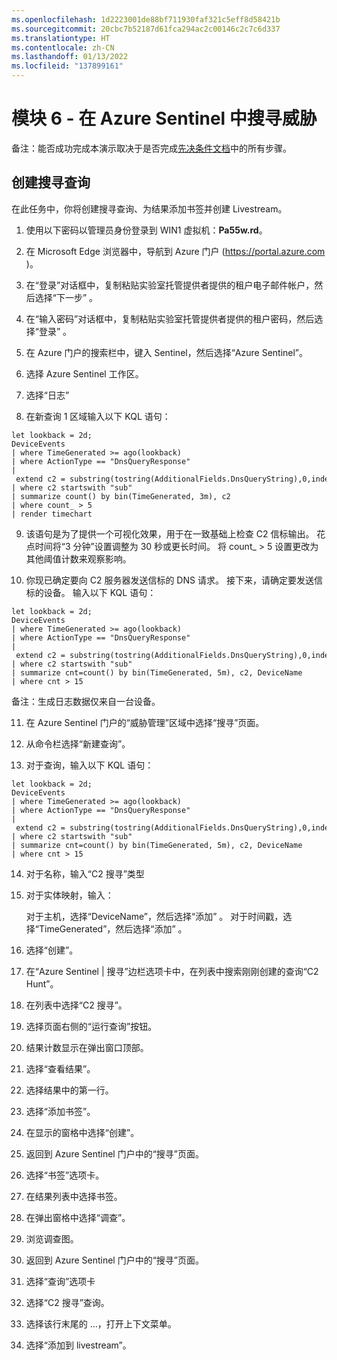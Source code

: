 ```yaml
---
ms.openlocfilehash: 1d2223001de88bf711930faf321c5eff8d58421b
ms.sourcegitcommit: 20cbc7b52187d61fca294ac2c00146c2c7c6d337
ms.translationtype: HT
ms.contentlocale: zh-CN
ms.lasthandoff: 01/13/2022
ms.locfileid: "137899161"
---
```

# <a name="module-6---threat-hunting-in-azure-sentinel"></a>模块 6 - 在 Azure Sentinel 中搜寻威胁

备注：能否成功完成本演示取决于是否完成[先决条件文档](00-prerequisites.md)中的所有步骤。 

## <a name="create-a-hunting-query"></a>创建搜寻查询

在此任务中，你将创建搜寻查询、为结果添加书签并创建 Livestream。

1. 使用以下密码以管理员身份登录到 WIN1 虚拟机：**Pa55w.rd**。  

2. 在 Microsoft Edge 浏览器中，导航到 Azure 门户 (https://portal.azure.com )。

3. 在“登录”对话框中，复制粘贴实验室托管提供者提供的租户电子邮件帐户，然后选择“下一步”  。

4. 在“输入密码”对话框中，复制粘贴实验室托管提供者提供的租户密码，然后选择“登录”  。

5. 在 Azure 门户的搜索栏中，键入 Sentinel，然后选择“Azure Sentinel”。

6. 选择 Azure Sentinel 工作区。

7. 选择“日志” 

8. 在新查询 1 区域输入以下 KQL 语句：

```KQL
let lookback = 2d;
DeviceEvents
| where TimeGenerated >= ago(lookback) 
| where ActionType == "DnsQueryResponse"
| extend c2 = substring(tostring(AdditionalFields.DnsQueryString),0,indexof(tostring(AdditionalFields.DnsQueryString),"."))
| where c2 startswith "sub"
| summarize count() by bin(TimeGenerated, 3m), c2
| where count_ > 5
| render timechart 
```

9. 该语句是为了提供一个可视化效果，用于在一致基础上检查 C2 信标输出。  花点时间将“3 分钟”设置调整为 30 秒或更长时间。  将 count_ > 5 设置更改为其他阈值计数来观察影响。

10. 你现已确定要向 C2 服务器发送信标的 DNS 请求。  接下来，请确定要发送信标的设备。  输入以下 KQL 语句：

```KQL
let lookback = 2d;
DeviceEvents
| where TimeGenerated >= ago(lookback) 
| where ActionType == "DnsQueryResponse"
| extend c2 = substring(tostring(AdditionalFields.DnsQueryString),0,indexof(tostring(AdditionalFields.DnsQueryString),"."))
| where c2 startswith "sub"
| summarize cnt=count() by bin(TimeGenerated, 5m), c2, DeviceName
| where cnt > 15
```

备注：生成日志数据仅来自一台设备。

11. 在 Azure Sentinel 门户的“威胁管理”区域中选择“搜寻”页面。

12. 从命令栏选择“新建查询”。

13. 对于查询，输入以下 KQL 语句：

```KQL
let lookback = 2d;
DeviceEvents
| where TimeGenerated >= ago(lookback) 
| where ActionType == "DnsQueryResponse"
| extend c2 = substring(tostring(AdditionalFields.DnsQueryString),0,indexof(tostring(AdditionalFields.DnsQueryString),"."))
| where c2 startswith "sub"
| summarize cnt=count() by bin(TimeGenerated, 5m), c2, DeviceName
| where cnt > 15
```

14. 对于名称，输入“C2 搜寻”类型

15. 对于实体映射，输入：

    对于主机，选择“DeviceName”，然后选择“添加” 。
    对于时间戳，选择“TimeGenerated”，然后选择“添加” 。

16. 选择“创建”。

17. 在“Azure Sentinel | 搜寻”边栏选项卡中，在列表中搜索刚刚创建的查询“C2 Hunt”。

18. 在列表中选择“C2 搜寻”。

19.  选择页面右侧的“运行查询”按钮。

20. 结果计数显示在弹出窗口顶部。

21. 选择“查看结果”。

22. 选择结果中的第一行。 

23. 选择“添加书签”。

24. 在显示的窗格中选择“创建”。

25. 返回到 Azure Sentinel 门户中的“搜寻”页面。

26. 选择“书签”选项卡。

27. 在结果列表中选择书签。

28. 在弹出窗格中选择“调查”。

29. 浏览调查图。

30. 返回到 Azure Sentinel 门户中的“搜寻”页面。

31. 选择“查询”选项卡

32. 选择“C2 搜寻”查询。

33. 选择该行末尾的 ...，打开上下文菜单。

34. 选择“添加到 livestream”。